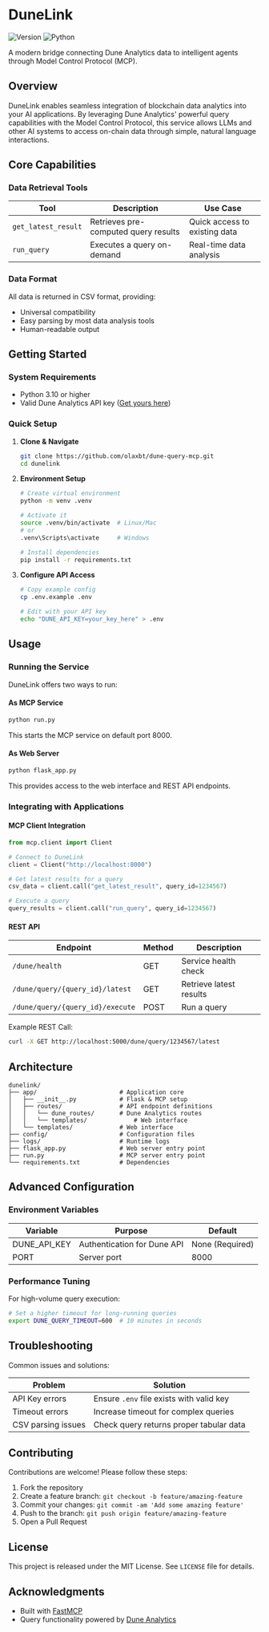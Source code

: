 # DuneLink

![Version](https://img.shields.io/badge/version-0.1.0-blue)
![Python](https://img.shields.io/badge/python-3.10%2B-green)

A modern bridge connecting Dune Analytics data to intelligent agents through Model Control Protocol (MCP).

## Overview

DuneLink enables seamless integration of blockchain data analytics into your AI applications. By leveraging Dune Analytics' powerful query capabilities with the Model Control Protocol, this service allows LLMs and other AI systems to access on-chain data through simple, natural language interactions.

## Core Capabilities

### Data Retrieval Tools

| Tool | Description | Use Case |
|------|-------------|----------|
| `get_latest_result` | Retrieves pre-computed query results | Quick access to existing data |
| `run_query` | Executes a query on-demand | Real-time data analysis |

### Data Format

All data is returned in CSV format, providing:
- Universal compatibility
- Easy parsing by most data analysis tools
- Human-readable output

## Getting Started

### System Requirements

- Python 3.10 or higher
- Valid Dune Analytics API key ([Get yours here](https://dune.com/settings/api))

### Quick Setup

1. **Clone & Navigate**
   ```bash
   git clone https://github.com/olaxbt/dune-query-mcp.git
   cd dunelink
   ```

2. **Environment Setup**
   ```bash
   # Create virtual environment
   python -m venv .venv
   
   # Activate it
   source .venv/bin/activate  # Linux/Mac
   # or
   .venv\Scripts\activate     # Windows
   
   # Install dependencies
   pip install -r requirements.txt
   ```

3. **Configure API Access**
   ```bash
   # Copy example config
   cp .env.example .env
   
   # Edit with your API key
   echo "DUNE_API_KEY=your_key_here" > .env
   ```

## Usage

### Running the Service

DuneLink offers two ways to run:

#### As MCP Service

```bash
python run.py
```
This starts the MCP service on default port 8000.

#### As Web Server

```bash
python flask_app.py
```
This provides access to the web interface and REST API endpoints.

### Integrating with Applications

#### MCP Client Integration

```python
from mcp.client import Client

# Connect to DuneLink
client = Client("http://localhost:8000")

# Get latest results for a query
csv_data = client.call("get_latest_result", query_id=1234567)

# Execute a query
query_results = client.call("run_query", query_id=1234567)
```

#### REST API

| Endpoint | Method | Description |
|----------|--------|-------------|
| `/dune/health` | GET | Service health check |
| `/dune/query/{query_id}/latest` | GET | Retrieve latest results |
| `/dune/query/{query_id}/execute` | POST | Run a query |

Example REST Call:
```bash
curl -X GET http://localhost:5000/dune/query/1234567/latest
```

## Architecture

```
dunelink/
├── app/                       # Application core
│   ├── __init__.py            # Flask & MCP setup
│   ├── routes/                # API endpoint definitions
│   │   └── dune_routes/       # Dune Analytics routes
│   │   └── templates/             # Web interface
│   └── templates/             # Web interface
├── config/                    # Configuration files
├── logs/                      # Runtime logs
├── flask_app.py               # Web server entry point
├── run.py                     # MCP server entry point
└── requirements.txt           # Dependencies
```

## Advanced Configuration

### Environment Variables

| Variable | Purpose | Default |
|----------|---------|---------|
| DUNE_API_KEY | Authentication for Dune API | None (Required) |
| PORT | Server port | 8000 |

### Performance Tuning

For high-volume query execution:

```bash
# Set a higher timeout for long-running queries
export DUNE_QUERY_TIMEOUT=600  # 10 minutes in seconds
```

## Troubleshooting

Common issues and solutions:

| Problem | Solution |
|---------|----------|
| API Key errors | Ensure `.env` file exists with valid key |
| Timeout errors | Increase timeout for complex queries |
| CSV parsing issues | Check query returns proper tabular data |

## Contributing

Contributions are welcome! Please follow these steps:

1. Fork the repository
2. Create a feature branch: `git checkout -b feature/amazing-feature`
3. Commit your changes: `git commit -am 'Add some amazing feature'`
4. Push to the branch: `git push origin feature/amazing-feature`
5. Open a Pull Request

## License

This project is released under the MIT License. See `LICENSE` file for details.

## Acknowledgments

- Built with [FastMCP](https://github.com/microsoft/mcp)
- Query functionality powered by [Dune Analytics](https://dune.com/)